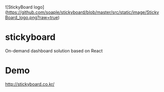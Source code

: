 ![StickyBoard logo]
(https://github.com/soaple/stickyboard/blob/master/src/static/image/StickyBoard_logo.png?raw=true)

# stickyboard
On-demand dashboard solution based on React

# Demo
http://stickyboard.co.kr/
